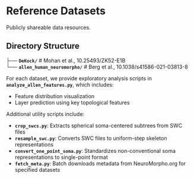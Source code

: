 # Reference Datasets  
Publicly shareable data resources.

## Directory Structure  
├── **`DeKock/`** # Mohan et al., 10.25493/ZK52-E1B  
└── **`allen_human_neuromorpho/`** # Berg et al., 10.1038/s41586-021-03813-8  

For each dataset, we provide exploratory analysis scripts in **`analyze_allen_features.py`**, which includes:
- Feature distribution visualization
- Layer prediction using key topological features

Additional utility scripts include:
- **`crop_swcs.py`**: Extracts spherical soma-centered subtrees from SWC files
- **`resample_swc.py`**: Converts SWC files to uniform-step skeleton representations
- **`convert_one_point_soma.py`**: Standardizes non-conventional soma representations to single-point format
- **`fetch_meta.py`**: Batch downloads metadata from NeuroMorpho.org for specified datasets
